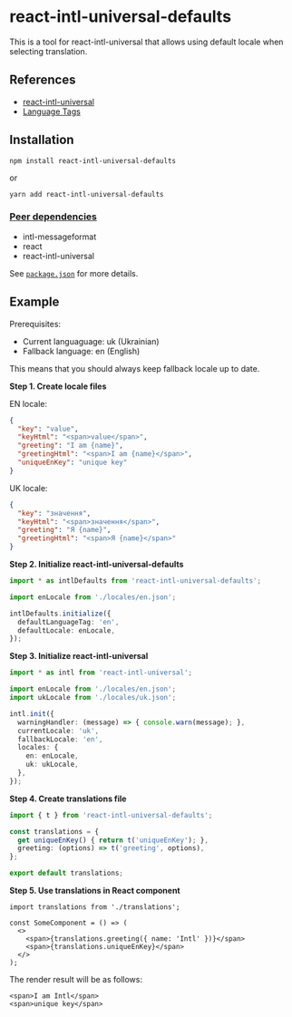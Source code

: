 # react-intl-universal-defaults

This is a tool for react-intl-universal that allows using default locale when selecting translation.

## References

- [react-intl-universal](https://www.npmjs.com/package/react-intl-universal)
- [Language Tags](https://en.wikipedia.org/wiki/IETF_language_tag)

## Installation

```
npm install react-intl-universal-defaults
```

or

```
yarn add react-intl-universal-defaults
```

### [Peer dependencies](https://classic.yarnpkg.com/en/docs/dependency-types#toc-peerdependencies)

- intl-messageformat
- react
- react-intl-universal

See [`package.json`](package.json) for more details.

## Example

Prerequisites:
- Current languaguage: uk (Ukrainian)
- Fallback language: en (English)

This means that you should always keep fallback locale up to date.

**Step 1. Create locale files**

EN locale:

```json
{
  "key": "value",
  "keyHtml": "<span>value</span>",
  "greeting": "I am {name}",
  "greetingHtml": "<span>I am {name}</span>",
  "uniqueEnKey": "unique key"
}
```

UK locale:

```json
{
  "key": "значення",
  "keyHtml": "<span>значення</span>",
  "greeting": "Я {name}",
  "greetingHtml": "<span>Я {name}</span>"
}
```

**Step 2. Initialize react-intl-universal-defaults**

```ts
import * as intlDefaults from 'react-intl-universal-defaults';

import enLocale from './locales/en.json';

intlDefaults.initialize({
  defaultLanguageTag: 'en',
  defaultLocale: enLocale,
});
```

**Step 3. Initialize react-intl-universal**

```ts
import * as intl from 'react-intl-universal';

import enLocale from './locales/en.json';
import ukLocale from './locales/uk.json';

intl.init({
  warningHandler: (message) => { console.warn(message); },
  currentLocale: 'uk',
  fallbackLocale: 'en',
  locales: {
    en: enLocale,
    uk: ukLocale,
  },
});
```

**Step 4. Create translations file**

```ts
import { t } from 'react-intl-universal-defaults';

const translations = {
  get uniqueEnKey() { return t('uniqueEnKey'); },
  greeting: (options) => t('greeting', options),
};

export default translations;
```

**Step 5. Use translations in React component**

```tsx
import translations from './translations';

const SomeComponent = () => (
  <>
    <span>{translations.greeting({ name: 'Intl' })}</span>
    <span>{translations.uniqueEnKey}</span>
  </>
);
```

The render result will be as follows:

```
<span>I am Intl</span>
<span>unique key</span>
```
